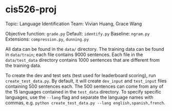 cis526-proj
===========
Topic: Language Identification
Team: Vivian Huang, Grace Wang

Objective function: `grade.py`
Default: `identify.py`
Baseline: `ngram.py`
Extensions: `compression.py`, `dunning.py`

All data can be found in the `data/` directory. The training data can be found
in `data/train`; each file contains 9000 sentences. Each file in the
`data/test_data` directory contains 1000 sentences that are different from the
training data. 

To create the dev and test sets (test used for leaderboard scoring), run
`create_test_data.py`. By default, it will create `dev_input` and `test_input`
files containing 500 sentences each. The 500 sentences can come from any of the
15 languages contained in the `test_data` directory. To specify specific
languages, use the `--lang` flag and separate the language names with commas,
e.g. `python create_test_data.py --lang english,spanish,french`.
